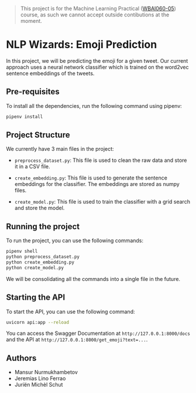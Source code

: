 > This project is for the Machine Learning Practical ([WBAI060-05](https://ocasys.rug.nl/current/catalog/course/WBAI060-05)) course, as such we cannot accept outside contibutions at the moment.

# NLP Wizards: Emoji Prediction

In this project, we will be predicting the emoji for a given tweet. Our current approach uses a neural network classifier which is trained on the word2vec sentence embeddings of the tweets.

## Pre-requisites

To install all the dependencies, run the following command using pipenv:

```bash
pipenv install
```

## Project Structure

We currently have 3 main files in the project:

- `preprocess_dataset.py`: This file is used to clean the raw data and store it in a CSV file.

- `create_embedding.py`: This file is used to generate the sentence embeddings for the classifier. The embeddings are stored as numpy files.

- `create_model.py`: This file is used to train the classifier with a grid search and store the model.

## Running the project

To run the project, you can use the following commands:

```bash
pipenv shell
python preprocess_dataset.py
python create_embedding.py
python create_model.py
```

We will be consolidating all the commands into a single file in the future.

## Starting the API

To start the API, you can use the following command:

```bash
uvicorn api:app --reload
```

You can access the Swagger Documentation at `http://127.0.0.1:8000/docs` and the API at `http://127.0.0.1:8000/get_emoji?text=...`.

## Authors

- Mansur Nurmukhambetov
- Jeremias Lino Ferrao
- Juriën Michèl Schut
